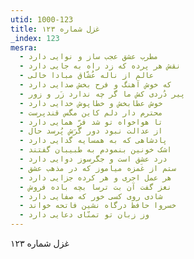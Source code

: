 ```yaml
---
utid: 1000-123
title: غزل شماره ۱۲۳
_index: 123
mesra:
  - مطرب عشق عجب ساز و نوایی دارد
  - نقش هر پرده که زد راه به جایی دارد
  - عالم از ناله عُشّاق مبادا خالی
  - که خوش آهنگ و فرح بخش صدایی دارد
  - پیر دُردی کش ما گر چه ندارد زَر و زور
  - خوش عطابخش و خطاپوش خدایی دارد
  - محترم دار دلم کاین مگس قندپرست
  - تا هواخواه تو شد فرّ همایی دارد
  - از عدالت نبود دور گَرَش پُرسد حال
  - پادشاهی که به همسایه گدایی دارد
  - اشک خونین بنمودم به طبیبان گفتند
  - درد عشق است و جگرسوز دوایی دارد
  - ستم از غَمزه میاموز که در مذهب عشق
  - هر عمل اجری و هر کرده جزایی دارد
  - نغز گفت آن بت ترسا بچه باده فروش
  - شادی روی کسی خور که صفایی دارد
  - خسروا حافظ درگاه نشین فاتحه خواند
  - وز زبان تو تمنّای دعایی دارد
---
```

غزل شماره ۱۲۳
